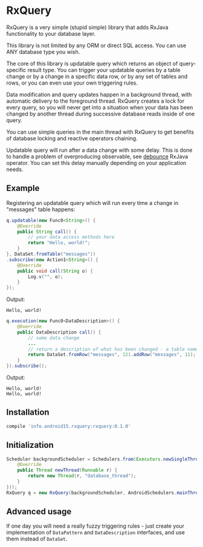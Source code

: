 
# RxQuery

RxQuery is a very simple (stupid simple) library that adds RxJava functionality to your database layer.

This library is not limited by any ORM or direct SQL access. You can use ANY database type you wish.

The core of this library is updatable query which returns an object of query-specific result type.
You can trigger your updatable queries by a table change or by a change in a specific data row,
or by any set of tables and rows, or you can even use your own triggering rules.

Data modification and query updates happen in a background thread, with automatic delivery
to the foreground thread. RxQuery creates a lock for every query, so
you will never get into a situation when your data has been changed by another
thread during successive database reads inside of one query.

You can use simple queries in the main thread with RxQuery to get benefits of database locking
and reactive operators chaining.

Updatable query will run after a data change with some delay. This is done to handle a problem of overproducing observable,
see [debounce](https://github.com/ReactiveX/RxJava/wiki/Backpressure#debounce-or-throttlewithtimeout) RxJava operator.
You can set this delay manually depending on your application needs.

## Example

Registering an updatable query which will run every time a change in "messages" table happens:

``` java
q.updatable(new Func0<String>() {
    @Override
    public String call() {
        // your data access methods here
        return "Hello, world!";
    }
}, DataSet.fromTable("messages"))
.subscribe(new Action1<String>() {
    @Override
    public void call(String o) {
        Log.v("", o);
    }
});
```

Output:

``` text
Hello, world!
```

``` java
q.execution(new Func0<DataDescription>() {
    @Override
    public DataDescription call() {
        // some data change
        ...
        // return a description of what has been changed - a table name and a row id
        return DataSet.fromRow("messages", 12).addRow("messages", 11);
    }
}).subscribe();
```

Output:

``` text
Hello, world!
Hello, world!
```

## Installation

``` groovy
compile 'info.android15.rxquery:rxquery:0.1.0'
```

## Initialization

``` java
Scheduler backgroundScheduler = Schedulers.from(Executors.newSingleThreadExecutor(new ThreadFactory() {
    @Override
    public Thread newThread(Runnable r) {
        return new Thread(r, "database_thread");
    }
}));
RxQuery q = new RxQuery(backgroundScheduler, AndroidSchedulers.mainThread(), 150);
```

## Advanced usage

If one day you will need a really fuzzy triggering rules - just create your implementation of `DataPattern` and `DataDescription`
interfaces, and use them instead of `DataSet`.

